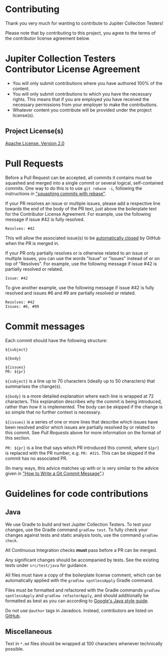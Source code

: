 Contributing
===

Thank you very much for wanting to contribute to Jupiter Collection Testers!

Please note that by contributing to this project, you agree to the terms of the contributor license
agreement below.

Jupiter Collection Testers Contributor License Agreement
===

- You will only submit contributions where you have authored 100% of the content.
- You will only submit contributions to which you have the necessary rights. This means that if you
  are employed you have received the necessary permissions from your employer to make the
  contributions.
- Whatever content you contribute will be provided under the project license(s).

Project License(s)
---

[Apache License, Version 2.0](https://github.com/jbduncan/jupiter-collection-testers/blob/master/LICENSE)

Pull Requests
===

Before a Pull Request can be accepted, all commits it contains must be squashed and merged into a
single commit or several logical, self-contained commits. One way to do this is to use
`git rebase -i`, following the instructions in
["squashing commits with rebase"](http://gitready.com/advanced/2009/02/10/squashing-commits-with-rebase.html).

If your PR resolves an issue or multiple issues, please add a respective line towards the end of the
body of the PR text, just above the boilerplate text for the Contributor License Agreement. For
example, use the following message if issue #42 is fully resolved.
```
Resolves: #42
```

This will allow the associated issue(s) to be
[automatically closed](https://help.github.com/articles/closing-issues-using-keywords/) by GitHub
when the PR is merged in.

If your PR only partially resolves or is otherwise related to an issue or multiple issues, you can
use the words "Issue" or "Issues" instead of or on top of "Resolves". For example, use the following
message if issue #42 is partially resolved or related.
```
Issue: #42
```

To give another example, use the following message if issue #42 is fully resolved and issues #6
and #9 are partially resolved or related.

```
Resolves: #42
Issues: #6, #99
```

Commit messages
===

Each commit should have the following structure:
```
${subject}

${body}

${issues}
PR: ${pr}
```

`${subject}` is a line up to 70 characters (ideally up to 50 characters) that summarises the
change(s).

`${body}` is a more detailed explanation where each line is wrapped at 72 characters. This
explanation describes _why_ the commit is being introduced, rather than _how_ it is implemented. The
body can be skipped if the change is so simple that no further context is necessary.

`${issues}` is a series of one or more lines that describe which issues have been resolved and/or
which issues are partially resolved by or related to this commit. See *Pull Requests* above for more
information on the format of this section.

`PR: ${pr}` is a line that says which PR introduced this commit, where `${pr}` is replaced with the
PR number, e.g. `PR: #321`. This can be skipped if the commit has no associated PR.

(In many ways, this advice matches up with or is very similar to the advice given in
["How to Write a Git Commit Message"](https://chris.beams.io/posts/git-commit/).)

Guidelines for code contributions
===

Java
---

We use Gradle to build and test Jupiter Collection Testers. To test your changes, use the Gradle
command `gradlew test`. To fully check your changes against tests and static analysis tools, use
the command `gradlew check`.

All Continuous Integration checks **must** pass before a PR can be merged.

Any significant changes should be accompanied by tests. See the existing tests under `src/test/java`
for guidance.

All files must have a copy of the boilerplate license comment, which can be automatically applied
with the `gradlew spotlessApply` Gradle command.

Files must be formatted and refactored with the Gradle commands `gradlew spotlessApply` and `gradlew
refasterApply`, and should additionally be formatted as best as you can according to
[Google's Java style guide](https://google.github.io/styleguide/javaguide.html).

Do not use `@author` tags in Javadocs. Instead, contributors are listed on
[GitHub](https://github.com/jbduncan/jupiter-collection-testers).

Miscellaneous
---

Text in `*.md` files should be wrapped at 100 characters whenever technically possible.
